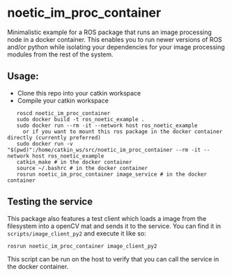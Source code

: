 # noetic_im_proc_container
Minimalistic example for a ROS package that runs an image processing node in a docker container.
This enables you to run newer versions of ROS and/or python while isolating your dependencies for your image processing modules from the rest of the system.

##  Usage:
* Clone this repo into your catkin workspace
* Compile your catkin workspace

```
   roscd noetic_im_proc_container
   sudo docker build -t ros_noetic_example .
   sudo docker run --rm -it --network host ros_noetic_example
     or if you want to mount this ros package in the docker container directly (currently preferred)
   sudo docker run -v "$(pwd)":/home/catkin_ws/src/noetic_im_proc_container --rm -it --network host ros_noetic_example
   catkin_make # in the docker container
   source ~/.bashrc # in the docker container
   rosrun noetic_im_proc_container image_service # in the docker container
```

## Testing the service
This package also features a test client which loads a image from the filesystem into a openCV mat and sends it to the service.
You can find it in `scripts/image_client_py2` and execute it like so:

```
rosrun noetic_im_proc_container image_client_py2
```
This script can be run on the host to verify that you can call the service in the docker container.
